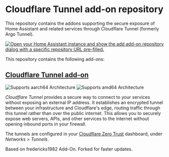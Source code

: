 # Cloudflare Tunnel add-on repository

This repository contains the addons supporting the secure exposure of Home Assistant and
related services through Cloudflare Tunnel (formerly Argo Tunnel).

<!--
Add-on documentation: <https://developers.home-assistant.io/docs/add-ons>
-->

[![Open your Home Assistant instance and show the add add-on repository dialog with a specific repository URL pre-filled.](https://my.home-assistant.io/badges/supervisor_add_addon_repository.svg)](https://my.home-assistant.io/redirect/supervisor_add_addon_repository/?repository_url=https%3A%2F%2Fgithub.com%2Fknuspel%2Fhass-addon-cloudflared)

This repository contains the following add-ons:

## [Cloudflare Tunnel add-on](./cloudflared/README.md)

![Supports aarch64 Architecture][aarch64-shield]
![Supports amd64 Architecture][amd64-shield]

*Cloudflare Tunnel* provides a secure way to connect to your services without exposing
an external IP address. It establishes an encrypted tunnel between your infrastructure
and Cloudflare's edge, routing traffic through this tunnel rather than over the public
internet. This allows you to securely expose web servers, APIs, and other services to
the internet without opening inbound ports in your firewall.

The tunnels are configured in your
[Cloudflare Zero Trust](https://one.dash.cloudflare.com/) dashboard, under
*Networks > Tunnels*.
<!--

Notes to developers after forking or using the github template feature:
- While developing comment out the 'image' key from 'example/config.yaml' to make the supervisor build the addon
  - Remember to put this back when pushing up your changes.
- When you merge to the 'main' branch of your repository a new build will be triggered.
  - Make sure you adjust the 'version' key in 'example/config.yaml' when you do that.
  - Make sure you update 'example/CHANGELOG.md' when you do that.
  - The first time this runs you might need to adjust the image configuration on github container registry to make it public
  - You may also need to adjust the github Actions configuration (Settings > Actions > General > Workflow > Read & Write)
- Adjust the 'image' key in 'example/config.yaml' so it points to your username instead of 'home-assistant'.
  - This is where the build images will be published to.
- Rename the example directory.
  - The 'slug' key in 'example/config.yaml' should match the directory name.
- Adjust all keys/url's that points to 'home-assistant' to now point to your user/fork.
- Share your repository on the forums https://community.home-assistant.io/c/projects/9
- Do awesome stuff!
 -->

[aarch64-shield]: https://img.shields.io/badge/aarch64-yes-green.svg
[amd64-shield]: https://img.shields.io/badge/amd64-yes-green.svg

Based on fredericks1982 Add-On. Forked for faster updates.
